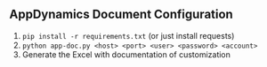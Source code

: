 ## AppDynamics Document Configuration

1. `pip install -r requirements.txt` (or just install requests)
2. `python app-doc.py <host> <port> <user> <password> <account>`
3. Generate the Excel with documentation of customization 
